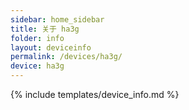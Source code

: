 ```yaml
---
sidebar: home_sidebar
title: 关于 ha3g
folder: info
layout: deviceinfo
permalink: /devices/ha3g/
device: ha3g
---
```

{% include templates/device_info.md %}
